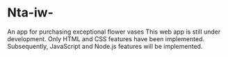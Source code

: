 # Nta-iw-
An app for purchasing exceptional flower vases
This web app is still under development. Only HTML and CSS features have been implemented. Subsequently, JavaScript and Node.js features will be implemented.
